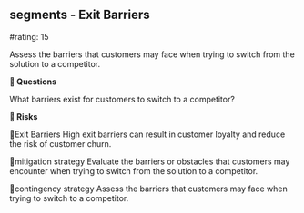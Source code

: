 

## segments - Exit Barriers

#rating: 15


Assess the barriers that customers may face when trying to switch from the solution to a competitor.

**💭 Questions**

What barriers exist for customers to switch to a competitor?

**🚨 Risks**

🚨Exit Barriers
High exit barriers can result in customer loyalty and reduce the risk of customer churn.

🚨mitigation strategy
Evaluate the barriers or obstacles that customers may encounter when trying to switch from the solution to a competitor.

🚨contingency strategy
Assess the barriers that customers may face when trying to switch to a competitor.




